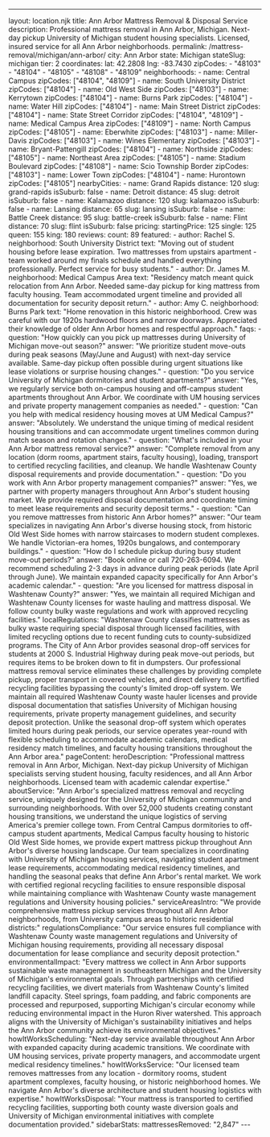 ---
layout: location.njk
title: Ann Arbor Mattress Removal & Disposal Service
description: Professional mattress removal in Ann Arbor, Michigan. Next-day pickup University of Michigan student housing specialists. Licensed, insured service for all Ann Arbor neighborhoods.
permalink: /mattress-removal/michigan/ann-arbor/
city: Ann Arbor state: Michigan stateSlug: michigan tier: 2 coordinates: lat: 42.2808 lng: -83.7430 zipCodes: - "48103" - "48104" - "48105" - "48108" - "48109" neighborhoods: - name: Central Campus zipCodes: ["48104", "48109"] - name: South University District zipCodes: ["48104"] - name: Old West Side zipCodes: ["48103"] - name: Kerrytown zipCodes: ["48104"] - name: Burns Park zipCodes: ["48104"] - name: Water Hill zipCodes: ["48104"] - name: Main Street District zipCodes: ["48104"] - name: State Street Corridor zipCodes: ["48104", "48109"] - name: Medical Campus Area zipCodes: ["48109"] - name: North Campus zipCodes: ["48105"] - name: Eberwhite zipCodes: ["48103"] - name: Miller-Davis zipCodes: ["48103"] - name: Wines Elementary zipCodes: ["48103"] - name: Bryant-Pattengill zipCodes: ["48104"] - name: Northside zipCodes: ["48105"] - name: Northeast Area zipCodes: ["48105"] - name: Stadium Boulevard zipCodes: ["48108"] - name: Scio Township Border zipCodes: ["48103"] - name: Lower Town zipCodes: ["48104"] - name: Hurontown zipCodes: ["48105"] nearbyCities: - name: Grand Rapids distance: 120 slug: grand-rapids isSuburb: false - name: Detroit distance: 45 slug: detroit isSuburb: false - name: Kalamazoo distance: 120 slug: kalamazoo isSuburb: false - name: Lansing distance: 65 slug: lansing isSuburb: false - name: Battle Creek distance: 95 slug: battle-creek isSuburb: false - name: Flint distance: 70 slug: flint isSuburb: false pricing: startingPrice: 125 single: 125 queen: 155 king: 180 reviews: count: 89 featured: - author: Rachel S. neighborhood: South University District text: "Moving out of student housing before lease expiration. Two mattresses from upstairs apartment - team worked around my finals schedule and handled everything professionally. Perfect service for busy students." - author: Dr. James M. neighborhood: Medical Campus Area text: "Residency match meant quick relocation from Ann Arbor. Needed same-day pickup for king mattress from faculty housing. Team accommodated urgent timeline and provided all documentation for security deposit return." - author: Amy C. neighborhood: Burns Park text: "Home renovation in this historic neighborhood. Crew was careful with our 1920s hardwood floors and narrow doorways. Appreciated their knowledge of older Ann Arbor homes and respectful approach." faqs: - question: "How quickly can you pick up mattresses during University of Michigan move-out season?" answer: "We prioritize student move-outs during peak seasons (May/June and August) with next-day service available. Same-day pickup often possible during urgent situations like lease violations or surprise housing changes." - question: "Do you service University of Michigan dormitories and student apartments?" answer: "Yes, we regularly service both on-campus housing and off-campus student apartments throughout Ann Arbor. We coordinate with UM housing services and private property management companies as needed." - question: "Can you help with medical residency housing moves at UM Medical Campus?" answer: "Absolutely. We understand the unique timing of medical resident housing transitions and can accommodate urgent timelines common during match season and rotation changes." - question: "What's included in your Ann Arbor mattress removal service?" answer: "Complete removal from any location (dorm rooms, apartment stairs, faculty housing), loading, transport to certified recycling facilities, and cleanup. We handle Washtenaw County disposal requirements and provide documentation." - question: "Do you work with Ann Arbor property management companies?" answer: "Yes, we partner with property managers throughout Ann Arbor's student housing market. We provide required disposal documentation and coordinate timing to meet lease requirements and security deposit terms." - question: "Can you remove mattresses from historic Ann Arbor homes?" answer: "Our team specializes in navigating Ann Arbor's diverse housing stock, from historic Old West Side homes with narrow staircases to modern student complexes. We handle Victorian-era homes, 1920s bungalows, and contemporary buildings." - question: "How do I schedule pickup during busy student move-out periods?" answer: "Book online or call 720-263-6094. We recommend scheduling 2-3 days in advance during peak periods (late April through June). We maintain expanded capacity specifically for Ann Arbor's academic calendar." - question: "Are you licensed for mattress disposal in Washtenaw County?" answer: "Yes, we maintain all required Michigan and Washtenaw County licenses for waste hauling and mattress disposal. We follow county bulky waste regulations and work with approved recycling facilities." localRegulations: "Washtenaw County classifies mattresses as bulky waste requiring special disposal through licensed facilities, with limited recycling options due to recent funding cuts to county-subsidized programs. The City of Ann Arbor provides seasonal drop-off services for students at 2000 S. Industrial Highway during peak move-out periods, but requires items to be broken down to fit in dumpsters. Our professional mattress removal service eliminates these challenges by providing complete pickup, proper transport in covered vehicles, and direct delivery to certified recycling facilities bypassing the county's limited drop-off system. We maintain all required Washtenaw County waste hauler licenses and provide disposal documentation that satisfies University of Michigan housing requirements, private property management guidelines, and security deposit protection. Unlike the seasonal drop-off system which operates limited hours during peak periods, our service operates year-round with flexible scheduling to accommodate academic calendars, medical residency match timelines, and faculty housing transitions throughout the Ann Arbor area." pageContent: heroDescription: "Professional mattress removal in Ann Arbor, Michigan. Next-day pickup University of Michigan specialists serving student housing, faculty residences, and all Ann Arbor neighborhoods. Licensed team with academic calendar expertise." aboutService: "Ann Arbor's specialized mattress removal and recycling service, uniquely designed for the University of Michigan community and surrounding neighborhoods. With over 52,000 students creating constant housing transitions, we understand the unique logistics of serving America's premier college town. From Central Campus dormitories to off-campus student apartments, Medical Campus faculty housing to historic Old West Side homes, we provide expert mattress pickup throughout Ann Arbor's diverse housing landscape. Our team specializes in coordinating with University of Michigan housing services, navigating student apartment lease requirements, accommodating medical residency timelines, and handling the seasonal peaks that define Ann Arbor's rental market. We work with certified regional recycling facilities to ensure responsible disposal while maintaining compliance with Washtenaw County waste management regulations and University housing policies." serviceAreasIntro: "We provide comprehensive mattress pickup services throughout all Ann Arbor neighborhoods, from University campus areas to historic residential districts:" regulationsCompliance: "Our service ensures full compliance with Washtenaw County waste management regulations and University of Michigan housing requirements, providing all necessary disposal documentation for lease compliance and security deposit protection." environmentalImpact: "Every mattress we collect in Ann Arbor supports sustainable waste management in southeastern Michigan and the University of Michigan's environmental goals. Through partnerships with certified recycling facilities, we divert materials from Washtenaw County's limited landfill capacity. Steel springs, foam padding, and fabric components are processed and repurposed, supporting Michigan's circular economy while reducing environmental impact in the Huron River watershed. This approach aligns with the University of Michigan's sustainability initiatives and helps the Ann Arbor community achieve its environmental objectives." howItWorksScheduling: "Next-day service available throughout Ann Arbor with expanded capacity during academic transitions. We coordinate with UM housing services, private property managers, and accommodate urgent medical residency timelines." howItWorksService: "Our licensed team removes mattresses from any location - dormitory rooms, student apartment complexes, faculty housing, or historic neighborhood homes. We navigate Ann Arbor's diverse architecture and student housing logistics with expertise." howItWorksDisposal: "Your mattress is transported to certified recycling facilities, supporting both county waste diversion goals and University of Michigan environmental initiatives with complete documentation provided." sidebarStats: mattressesRemoved: "2,847" ---